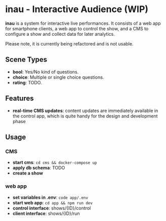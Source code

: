 # inau - Interactive Audience (WIP)

**inau** is a system for interactive live performances. It consists of a web app for smartphone clients, a web app to control the show, and a CMS to configure a show and collect data for later analytics.

Please note, it is currently being refactored and is not usable.

## Scene Types
* **bool**: Yes/No kind of questions.
* **choice**: Multiple or single choice questions.
* **rating**: TODO.

## Features
* **real-time CMS updates**: content updates are immediately available in the control app, which is quite handy for the design and development phase


## Usage
### CMS
* **start cms**: `cd cms && docker-compose up`
* **apply db schema**: TODO
* **create a show**

### web app
* **set variables in .env**: `code app/.env`
* **start web app**: `cd app && npm run dev`
* **control interface**: shows/{ID}/control
* **client interface**: shows/{ID}/run